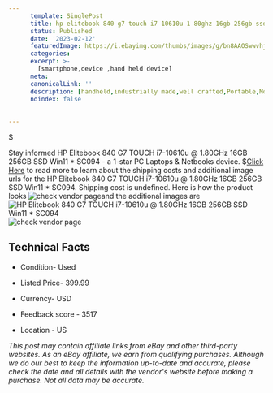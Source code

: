 ```yaml
---
      template: SinglePost
      title: hp elitebook 840 g7 touch i7 10610u 1 80ghz 16gb 256gb ssd win11 sc094
      status: Published
      date: '2023-02-12'
      featuredImage: https://i.ebayimg.com/thumbs/images/g/bn8AAOSwwvhjfn-q/s-l225.jpg
      categories: 
      excerpt: >-
        [smartphone,device ,hand held device]
      meta:
      canonicalLink: ''
      description: [handheld,industrially made,well crafted,Portable,Mobile,Compact,Convenient,Lightweight,Maneuverable,Man-portable,Miniature,Carriable,Hand-held,Light,Holdable,Transportable,Mobile device,Pocket-sized,On-the-go,Wireless,Cordless,Compact size,Convenient size, smartphone,device ,hand held device]
      noindex: false
      
        
---
```

$

Stay informed HP Elitebook 840 G7 TOUCH i7-10610u @ 1.80GHz 16GB 256GB SSD Win11 * SC094 - a 1-star PC Laptops & Netbooks device.
$[Click Here](https://www.ebay.com/itm/266017613217?hash=item3defe2a5a1%3Ag%3Abn8AAOSwwvhjfn-q&mkevt=1&mkcid=1&mkrid=711-53200-19255-0&campid=%253CePNCampaignId%253E&customid=%253CreferenceId%253E&toolid=10049) to read more to learn about the shipping costs and additional image urls for the HP Elitebook 840 G7 TOUCH i7-10610u @ 1.80GHz 16GB 256GB SSD Win11 * SC094. Shipping cost is undefined. Here is how the product looks ![check vendor page](https://i.ebayimg.com/thumbs/images/g/bn8AAOSwwvhjfn-q/s-l225.jpg)and the additional images are![HP Elitebook 840 G7 TOUCH i7-10610u @ 1.80GHz 16GB 256GB SSD Win11 * SC094](https://i.ebayimg.com/images/g/bn8AAOSwwvhjfn-q/s-l1600.jpg)![check vendor page](https://origin-galleryplus.ebayimg.com/ws/web/266017613217_2_0_1/225x225.jpg,https://origin-galleryplus.ebayimg.com/ws/web/266017613217_3_0_1/225x225.jpg,https://origin-galleryplus.ebayimg.com/ws/web/266017613217_4_0_1/225x225.jpg,https://origin-galleryplus.ebayimg.com/ws/web/266017613217_5_0_1/225x225.jpg,https://origin-galleryplus.ebayimg.com/ws/web/266017613217_6_0_1/225x225.jpg,https://origin-galleryplus.ebayimg.com/ws/web/266017613217_7_0_1/225x225.jpg,https://origin-galleryplus.ebayimg.com/ws/web/266017613217_8_0_1/225x225.jpg,https://origin-galleryplus.ebayimg.com/ws/web/266017613217_9_0_1/225x225.jpg)



 ## Technical Facts 



     
      

 - Condition- Used 


      

 - Listed Price- 399.99 


      

 - Currency- USD 


      

 - Feedback score - 3517 


      

 - Location - US 


      
      

 *_This post may contain affiliate links from eBay and other third-party websites. As an eBay affiliate, we earn from qualifying purchases. Although we do our best to keep the information up-to-date and accurate, please check the date and all details with the vendor's website before making a purchase. Not all data may be accurate._*






